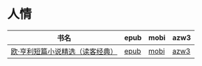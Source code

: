# 人情

| 书名 | epub | mobi | azw3 |
| --- | --- | --- | --- |
| [欧·亨利短篇小说精选（读客经典）](http://ct.dalanmei.com/f/31084289-572009870-21b02c) | [epub](http://ct.dalanmei.com/f/31084289-572009870-21b02c) | [mobi](http://ct.dalanmei.com/f/31084289-571562721-27f1f9) | [azw3](http://ct.dalanmei.com/f/31084289-571911025-ca7be5) |
